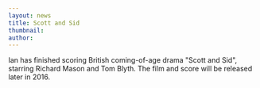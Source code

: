 ```yaml
---
layout: news
title: Scott and Sid
thumbnail:
author:
---
```


Ian has finished scoring British coming-of-age drama "Scott and Sid", 
starring Richard Mason and Tom Blyth. The film and score will be released 
later in 2016.